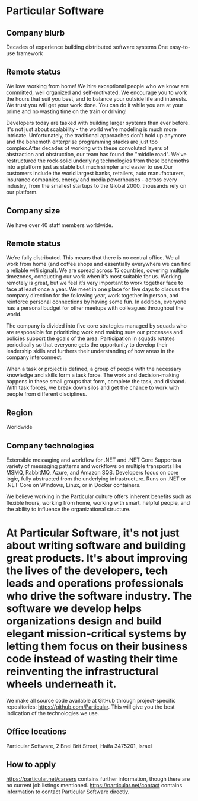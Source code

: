 # Particular Software

## Company blurb
Decades of experience building distributed software systems
One easy-to-use framework



## Remote status

We love working from home! We hire exceptional people who we know are committed, well organized and self-motivated. We encourage you to work the hours that suit you best, and to balance your outside life and interests. We trust you will get your work done. You can do it while you are at your prime and no wasting time on the train or driving!

Developers today are tasked with building larger systems than ever before. It's not just about scalability - the world we're modeling is much more intricate. Unfortunately, the traditional approaches don't hold up anymore and the behemoth enterprise programming stacks are just too complex.After decades of working with these convoluted layers of abstraction and obstruction, our team has found the "middle road". We've restructured the rock-solid underlying technologies from these behemoths into a platform just as stable but much simpler and easier to use.Our customers include the world largest banks, retailers, auto manufacturers, insurance companies, energy and media powerhouses - across every industry, from the smallest startups to the Global 2000, thousands rely on our platform.

## Company size

We have over 40 staff members worldwide.

## Remote status

We’re fully distributed. This means that there is no central office. We all work from home (and coffee shops and essentially everywhere we can find a reliable wifi signal). We are spread across 15 countries, covering multiple timezones, conducting our work when it’s most suitable for us. Working remotely is great, but we feel it’s very important to work together face to face at least once a year. We meet in one place for five days to discuss the company direction for the following year, work together in person, and reinforce personal connections by having some fun. In addition, everyone has a personal budget for other meetups with colleagues throughout the world.

The company is divided into five core strategies managed by squads who are responsible for prioritizing work and making sure our processes and policies support the goals of the area. Participation in squads rotates periodically so that everyone gets the opportunity to develop their leadership skills and furthers their understanding of how areas in the company interconnect.

When a task or project is defined, a group of people with the necessary knowledge and skills form a task force. The work and decision-making happens in these small groups that form, complete the task, and disband. With task forces, we break down silos and get the chance to work with people from different disciplines.


## Region

Worldwide

## Company technologies



Extensible messaging and workflow for .NET and .NET Core
Supports a variety of messaging patterns and workflows on multiple transports like MSMQ, RabbitMQ, Azure, and Amazon SQS. Developers focus on core logic, fully abstracted from the underlying infrastructure. Runs on .NET or .NET Core on Windows, Linux, or in Docker containers.



We believe working in the Particular culture offers inherent benefits such as flexible hours, working from home, working with smart, helpful people, and the ability to influence the organizational structure.



At Particular Software, it's not just about writing software and building great products. It's about improving the lives of the developers, tech leads and operations professionals who drive the software industry. The software we develop helps organizations design and build elegant mission-critical systems by letting them focus on their business code instead of wasting their time reinventing the infrastructural wheels underneath it.
=======
We make all source code available at GitHub through project-specific repositories: https://github.com/Particular. This will give you the best indication of the technologies we use.

## Office locations

Particular Software, 2 Bnei Brit Street, Haifa 3475201, Israel

## How to apply

https://particular.net/careers contains further information, though there are no current job listings mentioned. https://particular.net/contact contains information to contact Particular Software directly.

